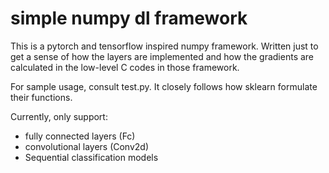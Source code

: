 # simple numpy dl framework

This is a pytorch and tensorflow inspired numpy framework. Written just to get a sense of how the layers are implemented and how the gradients are calculated in the low-level C codes in those framework.

For sample usage, consult test.py. It closely follows how sklearn formulate their functions.

Currently, only support:
- fully connected layers (Fc)
- convolutional layers (Conv2d)
- Sequential classification models